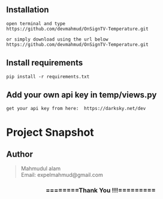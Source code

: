 ## Installation

```
open terminal and type
https://github.com/devmahmud/OnSignTV-Temperature.git

or simply download using the url below
https://github.com/devmahmud/OnSignTV-Temperature.git
```

## Install requirements

```
pip install -r requirements.txt
```

## Add your own api key in temp/views.py

```
get your api key from here:  https://darksky.net/dev
```

# Project Snapshot

## Author

<blockquote>
  Mahmudul alam<br>
  Email: expelmahmud@gmail.com
</blockquote>

<div align="center">
    <h3>========Thank You !!!=========</h3>
</div>
